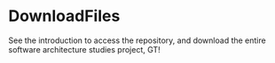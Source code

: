 # DownloadFiles
See the introduction to access the repository, and download the entire software architecture studies project, GT!
